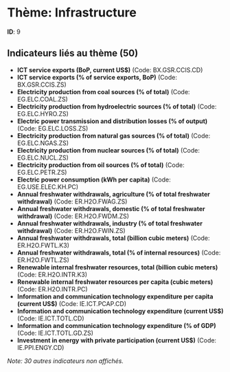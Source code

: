 # Thème: Infrastructure

**ID**: 9

## Indicateurs liés au thème (50)

- **ICT service exports (BoP, current US$)** (Code: BX.GSR.CCIS.CD)
- **ICT service exports (% of service exports, BoP)** (Code: BX.GSR.CCIS.ZS)
- **Electricity production from coal sources (% of total)** (Code: EG.ELC.COAL.ZS)
- **Electricity production from hydroelectric sources (% of total)** (Code: EG.ELC.HYRO.ZS)
- **Electric power transmission and distribution losses (% of output)** (Code: EG.ELC.LOSS.ZS)
- **Electricity production from natural gas sources (% of total)** (Code: EG.ELC.NGAS.ZS)
- **Electricity production from nuclear sources (% of total)** (Code: EG.ELC.NUCL.ZS)
- **Electricity production from oil sources (% of total)** (Code: EG.ELC.PETR.ZS)
- **Electric power consumption (kWh per capita)** (Code: EG.USE.ELEC.KH.PC)
- **Annual freshwater withdrawals, agriculture (% of total freshwater withdrawal)** (Code: ER.H2O.FWAG.ZS)
- **Annual freshwater withdrawals, domestic (% of total freshwater withdrawal)** (Code: ER.H2O.FWDM.ZS)
- **Annual freshwater withdrawals, industry (% of total freshwater withdrawal)** (Code: ER.H2O.FWIN.ZS)
- **Annual freshwater withdrawals, total (billion cubic meters)** (Code: ER.H2O.FWTL.K3)
- **Annual freshwater withdrawals, total (% of internal resources)** (Code: ER.H2O.FWTL.ZS)
- **Renewable internal freshwater resources, total (billion cubic meters)** (Code: ER.H2O.INTR.K3)
- **Renewable internal freshwater resources per capita (cubic meters)** (Code: ER.H2O.INTR.PC)
- **Information and communication technology expenditure per capita (current US$)** (Code: IE.ICT.PCAP.CD)
- **Information and communication technology expenditure (current US$)** (Code: IE.ICT.TOTL.CD)
- **Information and communication technology expenditure (% of GDP)** (Code: IE.ICT.TOTL.GD.ZS)
- **Investment in energy with private participation (current US$)** (Code: IE.PPI.ENGY.CD)

*Note: 30 autres indicateurs non affichés.*
